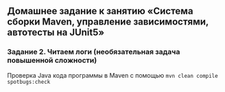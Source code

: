 ## Домашнее задание к занятию «Система сборки Maven, управление зависимостями, автотесты на JUnit5»

### Задание 2. Читаем логи (необязательная задача повышенной сложности)

Проверка Java кода программы в Maven с помощью ```mvn clean compile spotbugs:check```